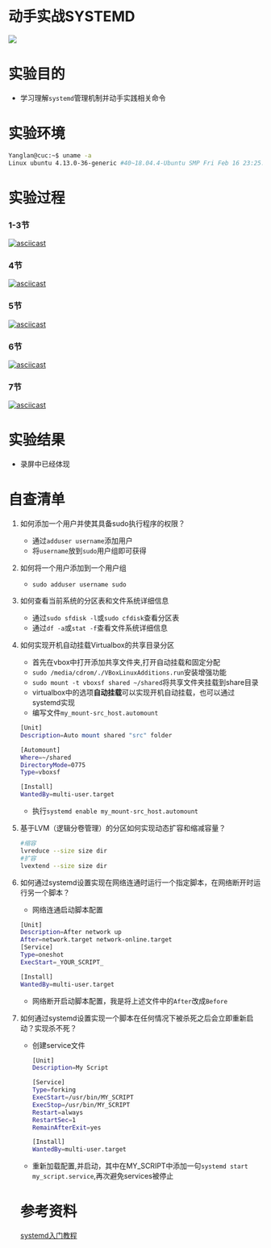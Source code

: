 # 动手实战SYSTEMD
![](.png)

# 实验目的
- 学习理解`systemd`管理机制并动手实践相关命令

# 实验环境
```bash
Yanglan@cuc:~$ uname -a
Linux ubuntu 4.13.0-36-generic #40~18.04.4-Ubuntu SMP Fri Feb 16 23:25:58 UTC 2018 x86_64 x86_64 x86_64 GNU/Linux
```	

# 实验过程

### 1-3节
[![asciicast](https://asciinema.org/a/JTcV9J5K95eVYv0toi7qWGvbM.svg)](https://asciinema.org/a/JTcV9J5K95eVYv0toi7qWGvbM)
### 4节
[![asciicast](https://asciinema.org/a/c5FrwUzepjXrILr7jZLLWwqhx.svg)](https://asciinema.org/a/c5FrwUzepjXrILr7jZLLWwqhx)
### 5节
[![asciicast](https://asciinema.org/a/pyNwaobgaQwqZMlhxnuWxiNsl.svg)](https://asciinema.org/a/pyNwaobgaQwqZMlhxnuWxiNsl)
### 6节
[![asciicast](https://asciinema.org/a/8EOzt80mRD0bnRNZz76Ck5MBd.svg)](https://asciinema.org/a/8EOzt80mRD0bnRNZz76Ck5MBd)
### 7节
[![asciicast](https://asciinema.org/a/cRrxUPxLJmKQ7QpGzFwXg6dTY.svg)]()
	

# 实验结果
- 录屏中已经体现

# 自查清单

1. 如何添加一个用户并使其具备sudo执行程序的权限？
	- 通过`adduser username`添加用户
	- 将`username`放到`sudo`用户组即可获得

2. 如何将一个用户添加到一个用户组
	- `sudo adduser username sudo`

3. 如何查看当前系统的分区表和文件系统详细信息
	- 通过`sudo sfdisk -l`或`sudo cfdisk`查看分区表
	- 通过`df -a`或`stat -f`查看文件系统详细信息

4. 如何实现开机自动挂载Virtualbox的共享目录分区
	- 首先在vbox中打开添加共享文件夹,打开自动挂载和固定分配
	- `sudo /media/cdrom/./VBoxLinuxAdditions.run`安装增强功能
	- `sudo mount -t vboxsf shared ~/shared`将共享文件夹挂载到share目录
	- virtualbox中的选项**自动挂载**可以实现开机自动挂载，也可以通过systemd实现
	- 编写文件`my_mount-src_host.automount`
	
	```bash
	[Unit]
	Description=Auto mount shared "src" folder
	
	[Automount]
	Where=~/shared
	DirectoryMode=0775
	Type=vboxsf
	
	[Install]
	WantedBy=multi-user.target

	```
	- 执行`systemd enable my_mount-src_host.automount`

5. 基于LVM（逻辑分卷管理）的分区如何实现动态扩容和缩减容量？

	```bash
	#缩容
	lvreduce --size size dir
	#扩容
	lvextend --size size dir
	```
	
6. 如何通过systemd设置实现在网络连通时运行一个指定脚本，在网络断开时运行另一个脚本？
	- 网络连通启动脚本配置

	
	```bash
	[Unit]
	Description=After network up
	After=network.target network-online.target 	
	[Service]
	Type=oneshot
	ExecStart=_YOUR_SCRIPT_
	
	[Install]
	WantedBy=multi-user.target

	```
	
	- 网络断开启动脚本配置，我是将上述文件中的`After`改成`Before`

7. 如何通过systemd设置实现一个脚本在任何情况下被杀死之后会立即重新启动？实现杀不死？
	- 创建service文件
	
		```bash
		[Unit]
		Description=My Script
		
		[Service]
		Type=forking
		ExecStart=/usr/bin/MY_SCRIPT
		ExecStop=/usr/bin/MY_SCRIPT
		Restart=always
		RestartSec=1
		RemainAfterExit=yes
		
		[Install]
		WantedBy=multi-user.target
		```
	- 重新加载配置,并启动，其中在MY_SCRIPT中添加一句`systemd start my_script.service`,再次避免services被停止

    # 参考资料
    [systemd入门教程](http://www.ruanyifeng.com/blog/2016/03/systemd-tutorial-part-two.html)
